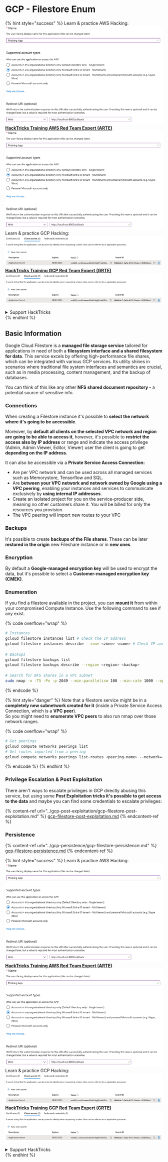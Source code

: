 # GCP - Filestore Enum

{% hint style="success" %}
Learn & practice AWS Hacking:<img src="../../../.gitbook/assets/image (1).png" alt="" data-size="line">[**HackTricks Training AWS Red Team Expert (ARTE)**](https://training.hacktricks.xyz/courses/arte)<img src="../../../.gitbook/assets/image (1).png" alt="" data-size="line">\
Learn & practice GCP Hacking: <img src="../../../.gitbook/assets/image (2).png" alt="" data-size="line">[**HackTricks Training GCP Red Team Expert (GRTE)**<img src="../../../.gitbook/assets/image (2).png" alt="" data-size="line">](https://training.hacktricks.xyz/courses/grte)

<details>

<summary>Support HackTricks</summary>

* Check the [**subscription plans**](https://github.com/sponsors/carlospolop)!
* **Join the** 💬 [**Discord group**](https://discord.gg/hRep4RUj7f) or the [**telegram group**](https://t.me/peass) or **follow** us on **Twitter** 🐦 [**@hacktricks\_live**](https://twitter.com/hacktricks\_live)**.**
* **Share hacking tricks by submitting PRs to the** [**HackTricks**](https://github.com/carlospolop/hacktricks) and [**HackTricks Cloud**](https://github.com/carlospolop/hacktricks-cloud) github repos.

</details>
{% endhint %}

## Basic Information

Google Cloud Filestore is a **managed file storage service** tailored for applications in need of both a **filesystem interface and a shared filesystem for data**. This service excels by offering high-performance file shares, which can be integrated with various GCP services. Its utility shines in scenarios where traditional file system interfaces and semantics are crucial, such as in media processing, content management, and the backup of databases.

You can think of this like any other **NFS** **shared document repository -** a potential source of sensitive info.

### Connections

When creating a Filestore instance it's possible to **select the network where it's going to be accessible**.

Moreover, by **default all clients on the selected VPC network and region are going to be able to access it**, however, it's possible to **restrict the access also by IP address** or range and indicate the access privilege (Admin, Admin Viewer, Editor, Viewer) user the client is going to get **depending on the IP address.**

It can also be accessible via a **Private Service Access Connection:**

* Are per VPC network and can be used across all managed services such as Memorystore, Tensorflow and SQL.
* Are **between your VPC network and network owned by Google using a VPC peering**, enabling your instances and services to communicate exclusively by **using internal IP addresses**.
* Create an isolated project for you on the service-producer side, meaning no other customers share it. You will be billed for only the resources you provision.
* The VPC peering will import new routes to your VPC

### Backups

It's possible to create **backups of the File shares**. These can be later **restored in the origin** new Fileshare instance or in **new ones**.

### Encryption

By default a **Google-managed encryption key** will be used to encrypt the data, but it's possible to select a **Customer-managed encryption key (CMEK)**.

### Enumeration

If you find a filestore available in the project, you can **mount it** from within your compromised Compute Instance. Use the following command to see if any exist.

{% code overflow="wrap" %}
```bash
# Instances
gcloud filestore instances list # Check the IP address
gcloud filestore instances describe --zone <zone> <name> # Check IP and access restrictions

# Backups
gcloud filestore backups list
gcloud filestore backups describe --region <region> <backup>

# Search for NFS shares in a VPC subnet
sudo nmap -n -T5 -Pn -p 2049 --min-parallelism 100 --min-rate 1000 --open 10.99.160.2/20
```
{% endcode %}

{% hint style="danger" %}
Note that a filestore service might be in a **completely new subnetwork created for it** (inside a Private Service Access Connection, which is a **VPC peer**).\
So you might need to **enumerate VPC peers** to also run nmap over those network ranges.

{% code overflow="wrap" %}
```bash
# Get peerings
gcloud compute networks peerings list
# Get routes imported from a peering
gcloud compute networks peerings list-routes <peering-name> --network=<network-name> --region=<region> --direction=INCOMING
```
{% endcode %}
{% endhint %}

### Privilege Escalation & Post Exploitation

There aren't ways to escalate privileges in GCP directly abusing this service, but using some **Post Exploitation tricks it's possible to get access to the data** and maybe you can find some credentials to escalate privileges:

{% content-ref url="../gcp-post-exploitation/gcp-filestore-post-exploitation.md" %}
[gcp-filestore-post-exploitation.md](../gcp-post-exploitation/gcp-filestore-post-exploitation.md)
{% endcontent-ref %}

### Persistence

{% content-ref url="../gcp-persistence/gcp-filestore-persistence.md" %}
[gcp-filestore-persistence.md](../gcp-persistence/gcp-filestore-persistence.md)
{% endcontent-ref %}

{% hint style="success" %}
Learn & practice AWS Hacking:<img src="../../../.gitbook/assets/image (1).png" alt="" data-size="line">[**HackTricks Training AWS Red Team Expert (ARTE)**](https://training.hacktricks.xyz/courses/arte)<img src="../../../.gitbook/assets/image (1).png" alt="" data-size="line">\
Learn & practice GCP Hacking: <img src="../../../.gitbook/assets/image (2).png" alt="" data-size="line">[**HackTricks Training GCP Red Team Expert (GRTE)**<img src="../../../.gitbook/assets/image (2).png" alt="" data-size="line">](https://training.hacktricks.xyz/courses/grte)

<details>

<summary>Support HackTricks</summary>

* Check the [**subscription plans**](https://github.com/sponsors/carlospolop)!
* **Join the** 💬 [**Discord group**](https://discord.gg/hRep4RUj7f) or the [**telegram group**](https://t.me/peass) or **follow** us on **Twitter** 🐦 [**@hacktricks\_live**](https://twitter.com/hacktricks\_live)**.**
* **Share hacking tricks by submitting PRs to the** [**HackTricks**](https://github.com/carlospolop/hacktricks) and [**HackTricks Cloud**](https://github.com/carlospolop/hacktricks-cloud) github repos.

</details>
{% endhint %}
